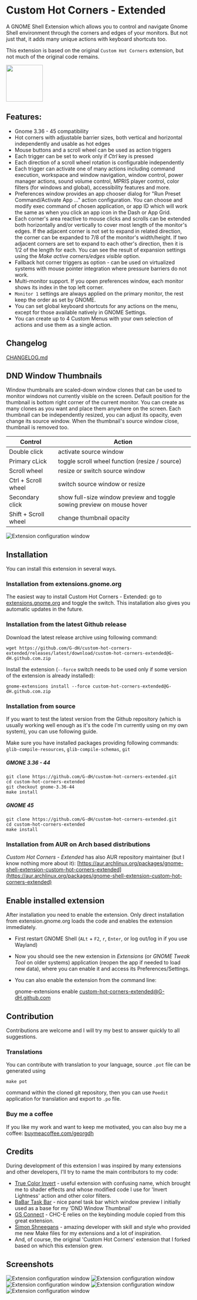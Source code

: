 # Custom Hot Corners - Extended

A GNOME Shell Extension which allows you to control and navigate Gnome Shell environment through the corners and edges of your monitors. But not just that, it adds many unique actions with keyboard shortcuts too.

This extension is based on the original `Custom Hot Corners` extension, but not much of the original code remains.

[<img alt="" height="100" src="https://raw.githubusercontent.com/andyholmes/gnome-shell-extensions-badge/master/get-it-on-ego.svg?sanitize=true">](https://extensions.gnome.org/extension/4167/custom-hot-corners-extended/)


## Features:
- Gnome 3.36 - 45 compatibility
- Hot corners with adjustable barrier sizes, both vertical and horizontal independently and usable as hot edges
- Mouse buttons and a scroll wheel can be used as action triggers
- Each trigger can be set to work only if *Ctrl* key is pressed
- Each direction of a scroll wheel rotation is configurable independently
- Each trigger can activate one of many actions including command execution, workspace and window navigation, window control, power manager actions, sound volume control, MPRIS player control, color filters (for windows and global), accessibility features and more.
- Preferences window provides an app chooser dialog for "Run Preset Command/Activate App ..." action configuration. You can choose and modify exec command of chosen application, or app ID which will work the same as when you click an app icon in the Dash or App Grid.
- Each corner's area reactive to mouse clicks and scrolls can be extended both horizontally and/or vertically to cover most length of the monitor's edges. If the adjacent corner is not set to expand in related direction, the corner can be expanded to 7/8 of the monitor's width/height. If two adjacent corners are set to expand to each other's direction, then it is 1/2 of the length for each. You can see the result of expansion settings using the *Make active corners/edges visible* option.
- Fallback hot corner triggers as option - can be used on virtualized systems with mouse pointer integration where pressure barriers do not work.
- Multi-monitor support. If you open preferences window, each monitor shows its index in the top left corner.
- `Monitor 1` settings are always applied on the primary monitor, the rest keep the order as set by GNOME.
- You can set global keyboard shortcuts for any actions on the menu, except for those available natively in GNOME Settings.
- You can create up to 4 Custom Menus with your own selection of actions and use them as a single action.

## Changelog

[CHANGELOG.md](CHANGELOG.md)

## DND Window Thumbnails

Window thumbnails are scaled-down window clones that can be used to monitor windows not currently visible on the screen. Default position for the thumbnail is bottom right corner of the current monitor. You can create as many clones as you want and place them anywhere on the screen. Each thumbnail can be independently resized, you can adjust its opacity, even change its source window. When the thumbnail's source window close, thumbnail is removed too.

| Control | Action |
| ------- | ------ |
| Double click          | activate source window |
| Primary cLick         | toggle scroll wheel function (resize / source) |
| Scroll wheel          | resize or switch source window |
| Ctrl + Scroll wheel   | switch source window or resize |
| Secondary click       | show full-size window preview and toggle sowing preview on mouse hover |
| Shift + Scroll wheel  | change thumbnail opacity |


![Extension configuration window](screenshot.png)


## Installation

You can install this extension in several ways.

### Installation from extensions.gnome.org

The easiest way to install Custom Hot Corners - Extended: go to [extensions.gnome.org](https://extensions.gnome.org/extension/4167/custom-hot-corners-extended/) and toggle the switch. This installation also gives you automatic updates in the future.

### Installation from the latest Github release

Download the latest release archive using following command:

    wget https://github.com/G-dH/custom-hot-corners-extended/releases/latest/download/custom-hot-corners-extended@G-dH.github.com.zip

Install the extension (`--force` switch needs to be used only if some version of the extension is already installed):

    gnome-extensions install --force custom-hot-corners-extended@G-dH.github.com.zip

### Installation from source

If you want to test the latest version from the Github repository (which is usually working well enough as it's the code I'm currently using on my own system), you can use following guide.

Make sure you have installed packages providing following commands: `glib-compile-resources`, `glib-compile-schemas`, `git`

##### GMONE 3.36 - 44

    git clone https://github.com/G-dH/custom-hot-corners-extended.git
    cd custom-hot-corners-extended
    git checkout gnome-3.36-44
    make install

##### GNOME 45

    git clone https://github.com/G-dH/custom-hot-corners-extended.git
    cd custom-hot-corners-extended
    make install

### Installation from AUR on Arch based distributions

*Custom Hot Corners - Extended* has also AUR repository maintainer (but I know nothing more about it):
[https://aur.archlinux.org/packages/gnome-shell-extension-custom-hot-corners-extended](https://aur.archlinux.org/packages/gnome-shell-extension-custom-hot-corners-extended)

## Enable installed extension

After installation you need to enable the extension. Only direct installation from extension.gnome.org loads the code and enables the extension immediately.

- First restart GNOME Shell (`ALt` + `F2`, `r`, `Enter`, or log out/log in if you use Wayland)
- Now you should see the new extension in *Extensions* (or *GNOME Tweak Tool* on older systems) application (reopen the app if needed to load new data), where you can enable it and access its Preferences/Settings.
- You can also enable the extension from the command line:

    gnome-extensions enable custom-hot-corners-extended@G-dH.github.com


## Contribution

Contributions are welcome and I will try my best to answer quickly to all suggestions.

### Translations

You can contribute with translation to your language, source `.pot` file can be generated using

    make pot

command within the cloned git repository, then you can use `Poedit` application for translation and export to `.po` file.

### Buy me a coffee

If you like my work and want to keep me motivated, you can also buy me a coffee:
[buymeacoffee.com/georgdh](https://buymeacoffee.com/georgdh)

## Credits

During development of this extension I was inspired by many extensions and other developers, I'll try to name the main contributors to my code:
- [True Color Invert](https://github.com/jackkenney/gnome-true-color-invert) - useful extension with confusing name, which brought me to shader effects and whose modified code I use for 'Invert Lightness' action and other color filters.
- [BaBar Task Bar](https://github.com/fthx/babar) - nice panel task bar which window preview I initially used as a base for my 'DND Window Thumbnail'
- [GS Connect](https://github.com/GSConnect/gnome-shell-extension-gsconnect/wiki) - CHC-E relies on the keybinding module copied from this great extension.
- [Simon Shneegans](https://schneegans.github.io/) - amazing developer with skill and style who provided me new Make files for my extensions and a lot of inspiration.
- And, of course, the original 'Custom Hot Corners' extension that I forked based on which this extension grew.

## Screenshots

![Extension configuration window](screenshot0.png)
![Extension configuration window](screenshot4.png)
![Extension configuration window](screenshot1.png)
![Extension configuration window](screenshot2.png)
![Extension configuration window](screenshot3.png)
